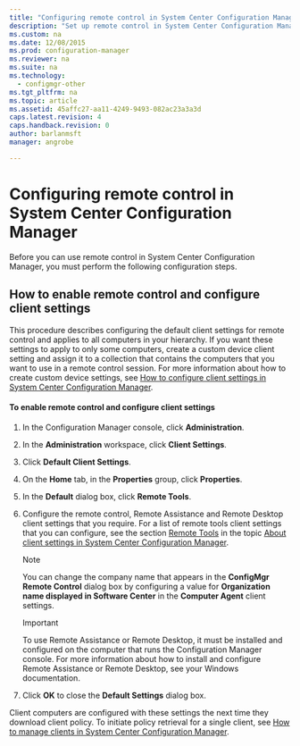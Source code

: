 ```yaml
---
title: "Configuring remote control in System Center Configuration Manager"
description: "Set up remote control in System Center Configuration Manager."
ms.custom: na
ms.date: 12/08/2015
ms.prod: configuration-manager
ms.reviewer: na
ms.suite: na
ms.technology:
  - configmgr-other
ms.tgt_pltfrm: na
ms.topic: article
ms.assetid: 45affc27-aa11-4249-9493-082ac23a3a3d
caps.latest.revision: 4
caps.handback.revision: 0
author: barlanmsftmanager: angrobe

---
```

# Configuring remote control in System Center Configuration Manager
Before you can use remote control in System Center Configuration Manager, you must perform the following configuration steps.  

## How to enable remote control and configure client settings  
 This procedure describes configuring the default client settings for remote control and applies to all computers in your hierarchy. If you want these settings to apply to only some computers, create a custom device client setting and assign it to a collection that contains the computers that you want to use in a remote control session. For more information about how to create custom device settings, see [How to configure client settings in System Center Configuration Manager](../../../../core/clients/deploy/configure-client-settings.md).  

#### To enable remote control and configure client settings  

1.  In the Configuration Manager console, click **Administration**.  

2.  In the **Administration** workspace, click **Client Settings**.  

3.  Click **Default Client Settings**.  

4.  On the **Home** tab, in the **Properties** group, click **Properties**.  

5.  In the **Default**  dialog box, click **Remote Tools**.  

6.  Configure the remote control, Remote Assistance and Remote Desktop client settings that you require. For a list of remote tools client settings that you can configure, see the section [Remote Tools](../../../../core/clients/deploy/about-client-settings.md#BKMK_RemoteToolsDeviceSettings) in the topic [About client settings in System Center Configuration Manager](../../../../core/clients/deploy/about-client-settings.md).  

    > [!NOTE]  
    >  You can change the company name that appears in the **ConfigMgr Remote Control** dialog box by configuring a value for **Organization name displayed in Software Center** in the **Computer Agent** client settings.  

    > [!IMPORTANT]  
    >  To use Remote Assistance or Remote Desktop, it must be installed and configured on the computer that runs the Configuration Manager console. For more information about how to install and configure Remote Assistance or Remote Desktop, see your Windows documentation.  

7.  Click **OK** to close the **Default Settings** dialog box.  

 Client computers are configured with these settings the next time they download client policy. To initiate policy retrieval for a single client, see [How to manage clients in System Center Configuration Manager](../../../../core/clients/manage/manage-clients.md).  
